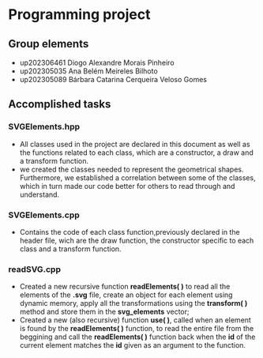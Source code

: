 
# Programming project

## Group elements

- up202306461 Diogo Alexandre Morais Pinheiro
- up202305035 Ana Belém Meireles Bilhoto 
- up202305089 Bárbara Catarina Cerqueira Veloso Gomes


## Accomplished tasks

### SVGElements.hpp

- All classes used in the project are declared in this document as well as the functions related to each class, which are a constructor, a draw and a transform function.
- we created the classes needed to represent the geometrical shapes. Furthermore, we established a correlation between some of the classes, which in turn made our code better for others to read through and understand.


### SVGElements.cpp

- Contains the code of each class function,previously declared in the header file, wich are the draw function, the constructor specific to each class and a transform function.


### readSVG.cpp

- Created a new recursive function **readElements( )** to read all the elements of the **.svg** file, create an object for each element using dynamic memory, apply all the transformations using the **transform( )** method and store them in the **svg_elements** vector;
- Created a new (also recursive) function **use( )**, called when an **<use>** element is found by the **readElements( )** function, to read the entire file from the beggining and call the **readElements( )** function back when the **id** of the current element matches the **id** given as an argument to the function.
